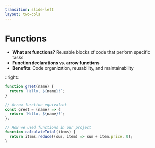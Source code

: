 ```yaml
---
transition: slide-left
layout: two-cols
---
```


# Functions

<v-clicks>

- **What are functions?** Reusable blocks of code that perform specific tasks
- **Function declarations vs. arrow functions**
- **Benefits:** Code organization, reusability, and maintainability

</v-clicks>

::right::

```js {all|1-3|5-7|all}
function greet(name) {
  return `Hello, ${name}!`;
}

// Arrow function equivalent
const greet = (name) => {
  return `Hello, ${name}!`;
};

// How we used functions in our project
function calculateTotal(items) {
  return items.reduce((sum, item) => sum + item.price, 0);
}
```